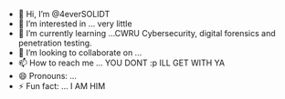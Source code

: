 - 👋 Hi, I’m @4everSOLIDT
- 👀 I’m interested in ... very little 
- 🌱 I’m currently learning ...CWRU Cybersecurity, digital forensics and penetration testing.
- 💞️ I’m looking to collaborate on ...
- 📫 How to reach me ... YOU DONT :p ILL GET WITH YA 
- 😄 Pronouns: ...
- ⚡ Fun fact: ... I AM HIM 

<!---
4everSOLIDT/4everSOLIDT is a ✨ special ✨ repository because its `README.md` (this file) appears on your GitHub profile.
You can click the Preview link to take a look at your changes.
--->
